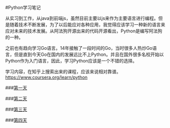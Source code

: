 #Python学习笔记

从实习到工作，从java到前端js，虽然目前主要以js来作为主要语言进行编程。但是随着技术不断发展，为了以后能应对各种应用，我觉得应该学习一种新的语言来应对未来的技术发展。从阿法狗开源出来的代码开源看出，Python是编写阿法狗的一种。

之前也有趋向学习Go语言。14年接触了一段时间的Go，当时很多人热炒Go语言，但是直到今天Go在国内的发展远比不上Python。并且在国外很多名校开始以Python作为入门语言，因此，学习Python应该是一个不错的选择。

学习内容，在知乎上搜索出来的课程，应该来说相对靠谱。https://www.coursera.org/learn/python

###[第一天](https://github.com/weizongqi1990/learn_python/blob/master/2016-04-02%2022:00/2016-04-02%2022:00.md)

###[第二天](https://github.com/weizongqi1990/learn_python/blob/master/2016-04-03%2022:00/2016-04-03%2022:00.md)

###[第三天](https://github.com/weizongqi1990/learn_python/blob/master/2016-04-05%2021:55/2016-04-05%2021:55.md)

###[第四天](https://github.com/weizongqi1990/learn_python/blob/master/2016-04-06%2021:30/2016-04-06%2021:30.md)
